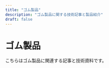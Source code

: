 ```yaml
---
title: "ゴム製品"
description: "ゴム製品に関する技術記事と製品紹介"
draft: false
---
```


# ゴム製品

こちらはゴム製品に関連する記事と技術資料です。
